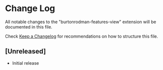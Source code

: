 # Change Log

All notable changes to the "burtonrodman-features-view" extension will be documented in this file.

Check [Keep a Changelog](http://keepachangelog.com/) for recommendations on how to structure this file.

## [Unreleased]

- Initial release